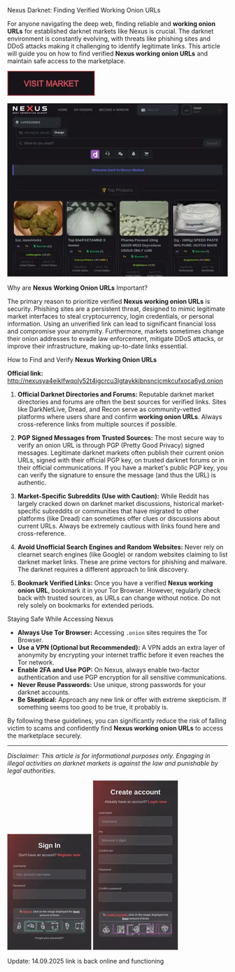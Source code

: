 Nexus Darknet: Finding Verified Working Onion URLs

For anyone navigating the deep web, finding reliable and **working onion URLs** for established darknet markets like Nexus is crucial. The darknet environment is constantly evolving, with threats like phishing sites and DDoS attacks making it challenging to identify legitimate links. This article will guide you on how to find verified **Nexus working onion URLs** and maintain safe access to the marketplace.

[<img src="/templates/mirror.webp" width="200">](http://nexusya4eiklfwqoly52t4igcrcu3lgtaykkjbnsncjcmkcufxoca6yd.onion)

<a href="http://nexusya4eiklfwqoly52t4igcrcu3lgtaykkjbnsncjcmkcufxoca6yd.onion"><img src="/templates/still.webp" alt="image" style="max-width: 100%;"></a>


Why are **Nexus Working Onion URLs** Important?

The primary reason to prioritize verified **Nexus working onion URLs** is security. Phishing sites are a persistent threat, designed to mimic legitimate market interfaces to steal cryptocurrency, login credentials, or personal information. Using an unverified link can lead to significant financial loss and compromise your anonymity. Furthermore, markets sometimes change their onion addresses to evade law enforcement, mitigate DDoS attacks, or improve their infrastructure, making up-to-date links essential.

How to Find and Verify **Nexus Working Onion URLs**

   **Official link:** http://nexusya4eiklfwqoly52t4igcrcu3lgtaykkjbnsncjcmkcufxoca6yd.onion

1.  **Official Darknet Directories and Forums:** Reputable darknet market directories and forums are often the best sources for verified links. Sites like DarkNetLive, Dread, and Recon serve as community-vetted platforms where users share and confirm **working onion URLs**. Always cross-reference links from multiple sources if possible.

2.  **PGP Signed Messages from Trusted Sources:** The most secure way to verify an onion URL is through PGP (Pretty Good Privacy) signed messages. Legitimate darknet markets often publish their current onion URLs, signed with their official PGP key, on trusted darknet forums or in their official communications. If you have a market's public PGP key, you can verify the signature to ensure the message (and thus the URL) is authentic.

3.  **Market-Specific Subreddits (Use with Caution):** While Reddit has largely cracked down on darknet market discussions, historical market-specific subreddits or communities that have migrated to other platforms (like Dread) can sometimes offer clues or discussions about current URLs. Always be extremely cautious with links found here and cross-reference.

4.  **Avoid Unofficial Search Engines and Random Websites:** Never rely on clearnet search engines (like Google) or random websites claiming to list darknet market links. These are prime vectors for phishing and malware. The darknet requires a different approach to link discovery.

5.  **Bookmark Verified Links:** Once you have a verified **Nexus working onion URL**, bookmark it in your Tor Browser. However, regularly check back with trusted sources, as URLs can change without notice. Do not rely solely on bookmarks for extended periods.

Staying Safe While Accessing Nexus

*   **Always Use Tor Browser:** Accessing `.onion` sites requires the Tor Browser.
*   **Use a VPN (Optional but Recommended):** A VPN adds an extra layer of anonymity by encrypting your internet traffic before it even reaches the Tor network.
*   **Enable 2FA and Use PGP:** On Nexus, always enable two-factor authentication and use PGP encryption for all sensitive communications.
*   **Never Reuse Passwords:** Use unique, strong passwords for your darknet accounts.
*   **Be Skeptical:** Approach any new link or offer with extreme skepticism. If something seems too good to be true, it probably is.

By following these guidelines, you can significantly reduce the risk of falling victim to scams and confidently find **Nexus working onion URLs** to access the marketplace securely.

---
*Disclaimer: This article is for informational purposes only. Engaging in illegal activities on darknet markets is against the law and punishable by legal authorities.*

<a href="http://nexusya4eiklfwqoly52t4igcrcu3lgtaykkjbnsncjcmkcufxoca6yd.onion"><img src="/templates/bright.webp" style="max-width: 100%;"></a>
<a href="http://nexusya4eiklfwqoly52t4igcrcu3lgtaykkjbnsncjcmkcufxoca6yd.onion"><img src="/templates/prefs.webp" style="max-width: 100%;"></a>

Update:  14.09.2025 link is back online and functioning